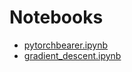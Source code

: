 # Notebooks

- [pytorchbearer.ipynb](https://nbviewer.jupyter.org/github/Chasesc/playground/blob/master/nbs/pytorchbearer.ipynb)
- [gradient_descent.ipynb](https://nbviewer.jupyter.org/github/Chasesc/playground/blob/master/nbs/gradient_descent.ipynb)
